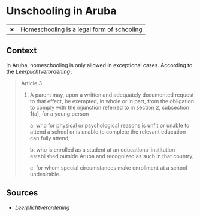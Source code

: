# Unschooling in Aruba
| | |
|-|-|
| __✗__ | Homeschooling is a legal form of schooling |

## Context

In Aruba, homeschooling is only allowed in exceptional cases.
According to the _Leerplichtverordening_ :

> Article 3 
> 
> 1. A parent may, upon a written and adequately documented request to that effect, be exempted, in whole or in part, from the obligation to comply with the injunction referred to in section 2, subsection 1(a), for a young person
> 
>    a. who for physical or psychological reasons is unfit or unable
> to attend a school or is unable to complete the relevant education
>    can fully attend;
> 
>    b. who is enrolled as a student at an educational institution established outside Aruba
>    and recognized as such in that country;
> 
>    c. for whom special circumstances make enrollment at a school undesirable.

## Sources

* [_Leerplichtverordening_](https://www.overheid.aw/document.php?m=7&fileid=20659&f=6b1ee55d65b1297626d747341e55662a&attachment=0&c=10799)
